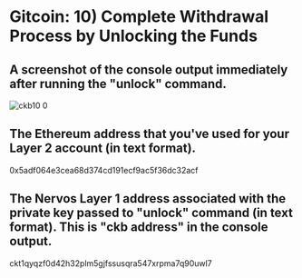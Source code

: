# Gitcoin: 10) Complete Withdrawal Process by Unlocking the Funds

## A screenshot of the console output immediately after running the "unlock" command.

![ckb10 0](https://user-images.githubusercontent.com/20263044/131424616-54cd07b9-53dd-486e-a592-a082b06a8651.png)

## The Ethereum address that you've used for your Layer 2 account (in text format).

0x5adf064e3cea68d374cd191ecf9ac5f36dc32acf

## The Nervos Layer 1 address associated with the private key passed to "unlock" command (in text format). This is "ckb address" in the console output.

ckt1qyqzf0d42h32plm5gjfssusqra547xrpma7q90uwl7
